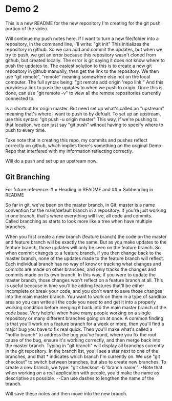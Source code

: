 # Demo 2

This is a new README for the new repository I'm creating for the git push portion of the video.

Will continue my push notes here.
If I want to turn a new file/folder into a repository, in the command line, I'll write: "git init"
This initializes the repository in github.
So we can add and commit the updates, but when we try to push, we get an error because this repository wasn't cloned from github, but created locally.
The error is git saying it does not know where to push the updates to.
The easiest solution to this is to create a new git repository in github manually, then get the link to the repository.
We then use "git remote", "remote" meaning somewhere else not on the local computer.
The full syntax being: "git remote add origin 'repo link'"
And this provides a link to push the updates to when we push to origin.
Once this is done, can use "git remote -v" to view all the remote repositories currently connected to.

Is a shortcut for origin master. But need set up what's called an "upstream" meaning that's where I want to push to by defualt.
To set up an upstream, use this syntax: "git push -u origin master"
This way, if we're pushing to that location, we can just say "git push" without having to specify where to push to every time.

Take note that in creating this repo, my commits and pushes reflect correctly on github, which implies there's something 
on the original Demo-Repo that interfered with my information reflecting correctly.

Will do a push and set up an upstream now.

## Git Branching

For future reference: # = Heading in README and ## = Subheading in README

So far in git, we've been on the master branch, in Git, master is a name convention for the main/default branch in a repository.
If you're just working in one branch, that's where everything will live, all code and commits.
Called branching as starts to look more like a tree when have multiple branches.

When you first create a new branch (feature branch) the code on the master and feature branch will be exactly the same.
But as you make updates to the feature branch, those updates will only be seen on the feature branch.
So when commit changes to a feature branch, if you then change back to the master branch, none of the updates made to the feature branch will reflect.
Each individual branch has no way of know or tracking what changes and commits are made on other branches, and only tracks the changes and commits made on its own branch.
In this way, if you were to update the master branch, those changes won't reflect on a feature branch at all.
This is useful because in time you'll be adding features that'll be either incomplete or break your code, and you don't want to save those changes into the main master branch.
You want to work on them in a type of sandbox area so you can write all the code you need to and get it into a properly working condition before merging it back into the main master branch of the code base.
Very helpful when have many people working on a single repository or many different branches going on at once.
A common finding is that you'll work on a feature branch for a week or more, then you'll find a major bug you have to fix real quick.
Then you'll make what's called a "hotfix branch" to address the bug you've found, where you fix the root cause of the bug, ensure it's working correctly, and then merge back into the master branch.
Typing in "git branch" will display all branches currently in the git repository.
In the branch list, you'll see a star next to one of the branches, and that * indicates which branch I'm currently on.
We use "git checkout" to switch between branches, but also to create new branches.
To create a new branch, we type: "git checkout -b 'branch name'".
-Note that when working on a real application with people, you'd make the name as descriptive as possible.
--Can use dashes to lengthen the name of the branch.

Will save these notes and then move into the new branch.